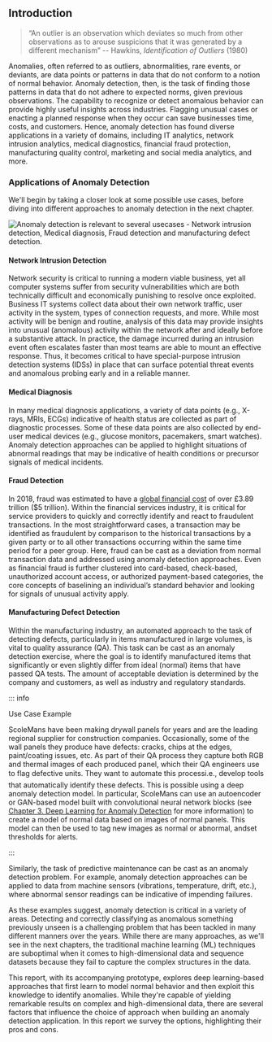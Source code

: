 ## Introduction

> “An outlier is an observation which deviates so much from other observations as to arouse suspicions that it was generated by a different mechanism”
> -- Hawkins, _Identification of Outliers_ (1980)

Anomalies, often referred to as outliers, abnormalities, rare events, or
deviants, are data points or patterns in data that do not conform to a notion of
normal behavior. Anomaly detection, then, is the task of finding those patterns
in data that do not adhere to expected norms, given previous observations.
The capability to recognize or detect anomalous behavior can provide highly
useful insights across industries. Flagging unusual cases or enacting a planned
response when they occur can save businesses time, costs, and
customers. Hence, anomaly detection has found diverse applications in a variety
of domains, including IT analytics, network intrusion analytics, medical
diagnostics, financial fraud protection, manufacturing quality control,
marketing and social media analytics, and more.

### Applications of Anomaly Detection

We'll begin by taking a closer look at some possible use cases, before diving into different approaches to anomaly detection in the next chapter.

![Anomaly detection is relevant to several usecases - Network intrusion detection, Medical diagnosis, Fraud detection and manufacturing defect detection.](figures/ill-18.png)

#### Network Intrusion Detection

Network security is critical to running a modern viable business, yet all computer
systems suffer from security vulnerabilities which are both technically
difficult and economically punishing to resolve once exploited. Business IT
systems collect data about their own network traffic, user activity in the
system, types of connection requests, and more. While most activity will be benign
and routine, analysis of this data may provide insights into unusual (anomalous)
activity within the network after and ideally before a substantive attack. In
practice, the damage incurred during an intrusion event often escalates faster
than most teams are able to mount an effective response. Thus, it becomes 
critical to have special-purpose intrusion detection systems (IDSs) in place that 
can surface potential threat events and anomalous probing early and in a reliable manner.

#### Medical Diagnosis

In many medical diagnosis applications, a variety of data points (e.g., X-rays,
MRIs, ECGs) indicative of health status are collected as part of diagnostic
processes. Some of these data points are also collected by end-user medical
devices (e.g., glucose monitors, pacemakers, smart watches). Anomaly detection
approaches can be applied to highlight situations of abnormal readings that may
be indicative of health conditions or precursor signals of medical incidents.  

#### Fraud Detection

In 2018, fraud was estimated to have a [global financial cost](http://www.crowe.ie/wp-content/uploads/2019/08/The-Financial-Cost-of-Fraud-2019.pdf) of over £3.89 trillion ($5
trillion). Within the financial services industry, it is critical for service
providers to quickly and correctly identify and react to fraudulent transactions. In the
most straightforward cases, a transaction may be identified as fraudulent
by comparison to the historical transactions by a given party or to all
other transactions occurring within the same time period for a peer group. Here,
fraud can be cast as a deviation from normal transaction data and addressed
using anomaly detection approaches. Even as financial fraud is further clustered
into card-based, check-based, unauthorized account access, or authorized
payment-based categories, the core concepts of baselining an individual’s
standard behavior and looking for signals of unusual activity apply.

#### Manufacturing Defect Detection

Within the manufacturing industry, an automated approach to the task of
detecting defects, particularly in items manufactured in large volumes, is vital to quality
assurance (QA). This task can be cast as an anomaly detection exercise, where the goal is to
identify manufactured items that significantly or even slightly differ from
ideal (normal) items that have passed QA tests. The amount of
acceptable deviation is determined by the company and customers, as well as
industry and regulatory standards. 

::: info

Use Case Example

ScoleMans have been making drywall panels for years and are the leading regional
supplier for construction companies. Occasionally, some of the wall panels they
produce have defects: cracks, chips at the edges, paint/coating issues, etc. As
part of their QA process they capture both RGB and thermal images of each produced
panel, which their QA engineers use to flag defective units. They want to automate
this process&#151;i.e., develop tools that automatically identify these defects.
This is possible using a deep anomaly detection model.
In particular, ScoleMans can use an autoencoder or GAN-based model built with
convolutional neural network blocks (see [Chapter 3. Deep Learning for Anomaly Detection](#deep-learning-for-anomaly-detection) for more
information) to create a model of normal data based on images of normal panels.
This model can then be used to tag new images as normal or abnormal, andset thresholds for alerts.

:::

Similarly, the task of predictive maintenance can be cast as an anomaly detection problem.
For example, anomaly detection approaches can be applied to data from machine
sensors (vibrations, temperature, drift, etc.), where abnormal sensor readings
can be indicative of impending failures.

As these examples suggest, anomaly detection is critical in a variety of areas.
Detecting and correctly classifying as anomalous something previously unseen is a
challenging problem that has been tackled in many different manners over the
years. While there are many approaches, as we'll see in the next chapters, 
the traditional machine learning (ML) techniques
are suboptimal when it comes to high-dimensional data and sequence
datasets because they fail to capture the complex structures in the data.

This report, with its accompanying prototype, explores deep learning-based
approaches that first learn to model normal behavior and then exploit this
knowledge to identify anomalies. While they're capable of yielding remarkable results on
complex and high-dimensional data, there are several factors that influence the
choice of approach when building an anomaly detection application. In this
report we survey the options, highlighting their pros and cons.
